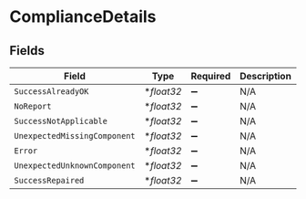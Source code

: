 # ComplianceDetails


## Fields

| Field                        | Type                         | Required                     | Description                  | Example                      |
| ---------------------------- | ---------------------------- | ---------------------------- | ---------------------------- | ---------------------------- |
| `SuccessAlreadyOK`           | **float32*                   | :heavy_minus_sign:           | N/A                          | 48.68                        |
| `NoReport`                   | **float32*                   | :heavy_minus_sign:           | N/A                          | 36.18                        |
| `SuccessNotApplicable`       | **float32*                   | :heavy_minus_sign:           | N/A                          | 5.92                         |
| `UnexpectedMissingComponent` | **float32*                   | :heavy_minus_sign:           | N/A                          | 2.63                         |
| `Error`                      | **float32*                   | :heavy_minus_sign:           | N/A                          | 1.32                         |
| `UnexpectedUnknownComponent` | **float32*                   | :heavy_minus_sign:           | N/A                          | 2.63                         |
| `SuccessRepaired`            | **float32*                   | :heavy_minus_sign:           | N/A                          | 2.63                         |